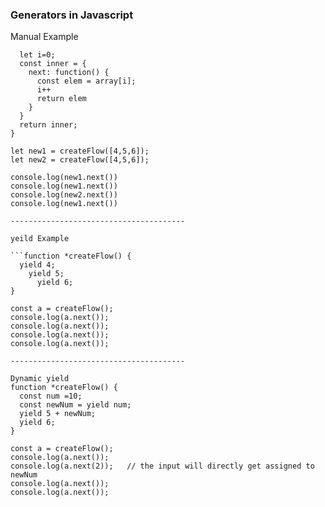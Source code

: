 ### Generators in Javascript 
Manual Example

```function createFlow (array) {
  let i=0;
  const inner = {
    next: function() {
      const elem = array[i];
      i++
      return elem
    }
  }
  return inner;
}

let new1 = createFlow([4,5,6]);
let new2 = createFlow([4,5,6]);

console.log(new1.next())
console.log(new1.next())
console.log(new2.next())
console.log(new1.next())

---------------------------------------

yeild Example

```function *createFlow() {
  yield 4;
    yield 5;
      yield 6;  
}

const a = createFlow();
console.log(a.next());
console.log(a.next());
console.log(a.next());
console.log(a.next());

---------------------------------------

Dynamic yield
function *createFlow() {
  const num =10;
  const newNum = yield num;
  yield 5 + newNum;
  yield 6;
}

const a = createFlow();
console.log(a.next());    
console.log(a.next(2));   // the input will directly get assigned to newNum
console.log(a.next());
console.log(a.next());